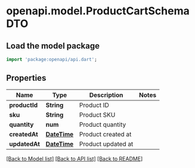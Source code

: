 # openapi.model.ProductCartSchemaDTO

## Load the model package
```dart
import 'package:openapi/api.dart';
```

## Properties
Name | Type | Description | Notes
------------ | ------------- | ------------- | -------------
**productId** | **String** | Product ID | 
**sku** | **String** | Product SKU | 
**quantity** | **num** | Product quantity | 
**createdAt** | [**DateTime**](DateTime.md) | Product created at | 
**updatedAt** | [**DateTime**](DateTime.md) | Product updated at | 

[[Back to Model list]](../README.md#documentation-for-models) [[Back to API list]](../README.md#documentation-for-api-endpoints) [[Back to README]](../README.md)


